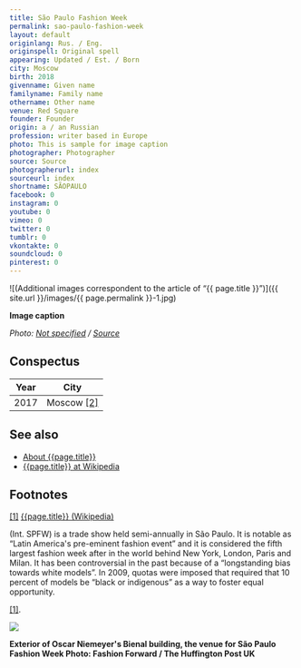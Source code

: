 ```yaml
---
title: São Paulo Fashion Week
permalink: sao-paulo-fashion-week
layout: default
originlang: Rus. / Eng.
originspell: Original spell
appearing: Updated / Est. / Born
city: Moscow
birth: 2018
givenname: Given name
familyname: Family name
othername: Other name
venue: Red Square
founder: Founder
origin: a / an Russian
profession: writer based in Europe
photo: This is sample for image caption
photographer: Photographer
source: Source
photographerurl: index
sourceurl: index
shortname: SÃOPAULO
facebook: 0
instagram: 0
youtube: 0
vimeo: 0
twitter: 0
tumblr: 0
vkontakte: 0
soundcloud: 0
pinterest: 0
---
```



![(Additional images correspondent to the article of “{{ page.title }}”)]({{ site.url }}/images/{{ page.permalink }}-1.jpg)

**Image caption**

*Photo: [Not specified](index) / [Source](index)*

## Сonspectus

|Year|City|
|-|-|
|2017|Moscow <span id="a2">[\[2\]](#f2)</span>|

## See also

+ [About {{page.title}}](index)
+ [{{page.title}} at Wikipedia](index)

## Footnotes

[[1]](#a1) <span id="f1"></span> [{{page.title}} (Wikipedia)](index)

(Int. SPFW) is a trade show held semi-annually in São Paulo. It is notable as “Latin America's pre-eminent fashion event” and it is considered the fifth largest fashion week after in the world behind New York, London, Paris and Milan. It has been controversial in the past because of a “longstanding bias towards white models”. In 2009, quotas were imposed that required that 10 percent of models be “black or indigenous” as a way to foster equal opportunity.


<span id="a1">[\[1\]](#f1)</span>.

![](/encyclopedia/images/image-name.jpg)

**Exterior of Oscar Niemeyer's Bienal building, the venue for São Paulo Fashion Week
Photo: Fashion Forward / The Huffington Post UK**
